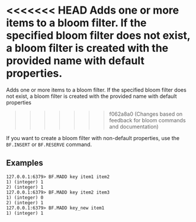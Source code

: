 <<<<<<< HEAD
Adds one or more items to a bloom filter. If the specified bloom filter does not exist, a bloom filter is created with the provided name with default properties.
=======
Adds one or more items to a bloom filter. If the specified bloom filter does not exist, a bloom filter is created with the provided name with default properties
>>>>>>> f062a8a0 (Changes based on feedback for bloom commands and documentation)

If you want to create a bloom filter with non-default properties, use the `BF.INSERT` or `BF.RESERVE` command.

## Examples

```
127.0.0.1:6379> BF.MADD key item1 item2
1) (integer) 1
2) (integer) 1
127.0.0.1:6379> BF.MADD key item2 item3
1) (integer) 0
2) (integer) 1
127.0.0.1:6379> BF.MADD key_new item1
1) (integer) 1
```